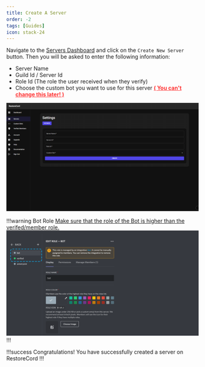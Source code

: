 ```yaml
---
title: Create A Server
order: -2
tags: [Guides]
icon: stack-24
---
```


Navigate to the [Servers Dashboard](https://restorecord.com/dashboard/settings) and click on the `Create New Server` button.
Then you will be asked to enter the following information:

- Server Name
- Guild Id / Server Id
- Role Id (The role the user received when they verify)
- Choose the custom bot you want to use for this server <b style="color: #ff3232; text-decoration: underline">( You can't change this later! )</b>

![](../static/ServerSetup/create.gif)

!!!warning Bot Role
<u>Make sure that the role of the Bot is higher than the verifed/member role.</u>
![](../static/ServerSetup/role.png)
!!!

!!!success Congratulations!
You have successfully created a server on RestoreCord
!!!
